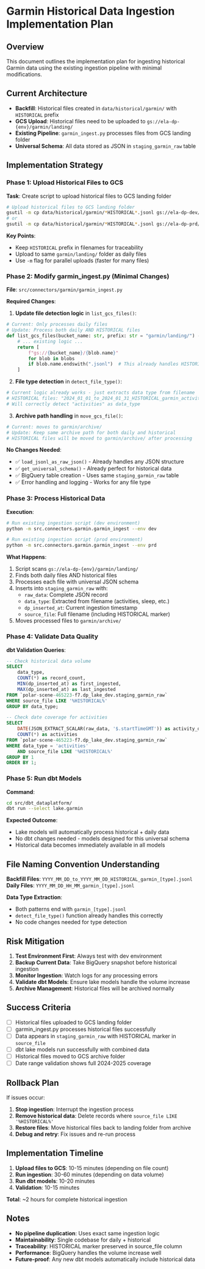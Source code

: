 # Garmin Historical Data Ingestion Implementation Plan

## Overview
This document outlines the implementation plan for ingesting historical Garmin data using the existing ingestion pipeline with minimal modifications.

## Current Architecture
- **Backfill**: Historical files created in `data/historical/garmin/` with `HISTORICAL` prefix
- **GCS Upload**: Historical files need to be uploaded to `gs://ela-dp-{env}/garmin/landing/`
- **Existing Pipeline**: `garmin_ingest.py` processes files from GCS landing folder
- **Universal Schema**: All data stored as JSON in `staging_garmin_raw` table

## Implementation Strategy

### Phase 1: Upload Historical Files to GCS
**Task**: Create script to upload historical files to GCS landing folder

```bash
# Upload historical files to GCS landing folder
gsutil -m cp data/historical/garmin/*HISTORICAL*.jsonl gs://ela-dp-dev/garmin/landing/
# or
gsutil -m cp data/historical/garmin/*HISTORICAL*.jsonl gs://ela-dp-prd/garmin/landing/
```

**Key Points**:
- Keep `HISTORICAL` prefix in filenames for traceability
- Upload to same `garmin/landing/` folder as daily files
- Use `-m` flag for parallel uploads (faster for many files)

### Phase 2: Modify garmin_ingest.py (Minimal Changes)
**File**: `src/connectors/garmin/garmin_ingest.py`

**Required Changes**:

1. **Update file detection logic** in `list_gcs_files()`:
```python
# Current: Only processes daily files
# Update: Process both daily AND HISTORICAL files
def list_gcs_files(bucket_name: str, prefix: str = "garmin/landing/") -> list:
    # ... existing logic ...
    return [
        f"gs://{bucket_name}/{blob.name}"
        for blob in blobs
        if blob.name.endswith(".jsonl")  # This already handles HISTORICAL files
    ]
```

2. **File type detection** in `detect_file_type()`:
```python
# Current logic already works - just extracts data type from filename
# HISTORICAL files: "2024_01_01_to_2024_01_31_HISTORICAL_garmin_activities.jsonl"
# Will correctly detect "activities" as data_type
```

3. **Archive path handling** in `move_gcs_file()`:
```python
# Current: moves to garmin/archive/
# Update: Keep same archive path for both daily and historical
# HISTORICAL files will be moved to garmin/archive/ after processing
```

**No Changes Needed**:
- ✅ `load_jsonl_as_raw_json()` - Already handles any JSON structure
- ✅ `get_universal_schema()` - Already perfect for historical data
- ✅ BigQuery table creation - Uses same `staging_garmin_raw` table
- ✅ Error handling and logging - Works for any file type

### Phase 3: Process Historical Data
**Execution**:
```bash
# Run existing ingestion script (dev environment)
python -m src.connectors.garmin.garmin_ingest --env dev

# Run existing ingestion script (prod environment)  
python -m src.connectors.garmin.garmin_ingest --env prd
```

**What Happens**:
1. Script scans `gs://ela-dp-{env}/garmin/landing/` 
2. Finds both daily files AND historical files
3. Processes each file with universal JSON schema
4. Inserts into `staging_garmin_raw` with:
   - `raw_data`: Complete JSON record
   - `data_type`: Extracted from filename (activities, sleep, etc.)
   - `dp_inserted_at`: Current ingestion timestamp  
   - `source_file`: Full filename (including HISTORICAL marker)
5. Moves processed files to `garmin/archive/`

### Phase 4: Validate Data Quality
**dbt Validation Queries**:
```sql
-- Check historical data volume
SELECT 
    data_type,
    COUNT(*) as record_count,
    MIN(dp_inserted_at) as first_ingested,
    MAX(dp_inserted_at) as last_ingested
FROM `polar-scene-465223-f7.dp_lake_dev.staging_garmin_raw`
WHERE source_file LIKE '%HISTORICAL%'
GROUP BY data_type;

-- Check date coverage for activities
SELECT 
    DATE(JSON_EXTRACT_SCALAR(raw_data, '$.startTimeGMT')) as activity_date,
    COUNT(*) as activities
FROM `polar-scene-465223-f7.dp_lake_dev.staging_garmin_raw`
WHERE data_type = 'activities'
    AND source_file LIKE '%HISTORICAL%'
GROUP BY 1
ORDER BY 1;
```

### Phase 5: Run dbt Models
**Command**:
```bash
cd src/dbt_dataplatform/
dbt run --select lake.garmin
```

**Expected Outcome**:
- Lake models will automatically process historical + daily data
- No dbt changes needed - models designed for this universal schema
- Historical data becomes immediately available in all models

## File Naming Convention Understanding
**Backfill Files**: `YYYY_MM_DD_to_YYYY_MM_DD_HISTORICAL_garmin_[type].jsonl`
**Daily Files**: `YYYY_MM_DD_HH_MM_garmin_[type].jsonl`

**Data Type Extraction**:
- Both patterns end with `garmin_[type].jsonl`
- `detect_file_type()` function already handles this correctly
- No code changes needed for type detection

## Risk Mitigation
1. **Test Environment First**: Always test with dev environment
2. **Backup Current Data**: Take BigQuery snapshot before historical ingestion
3. **Monitor Ingestion**: Watch logs for any processing errors
4. **Validate dbt Models**: Ensure lake models handle the volume increase
5. **Archive Management**: Historical files will be archived normally

## Success Criteria
- [ ] Historical files uploaded to GCS landing folder
- [ ] garmin_ingest.py processes historical files successfully  
- [ ] Data appears in `staging_garmin_raw` with HISTORICAL marker in `source_file`
- [ ] dbt lake models run successfully with combined data
- [ ] Historical files moved to GCS archive folder
- [ ] Date range validation shows full 2024-2025 coverage

## Rollback Plan
If issues occur:
1. **Stop ingestion**: Interrupt the ingestion process
2. **Remove historical data**: Delete records where `source_file LIKE '%HISTORICAL%'`
3. **Restore files**: Move historical files back to landing folder from archive
4. **Debug and retry**: Fix issues and re-run process

## Implementation Timeline
1. **Upload files to GCS**: 10-15 minutes (depending on file count)
2. **Run ingestion**: 30-60 minutes (depending on data volume)  
3. **Run dbt models**: 10-20 minutes
4. **Validation**: 10-15 minutes

**Total**: ~2 hours for complete historical ingestion

## Notes
- **No pipeline duplication**: Uses exact same ingestion logic
- **Maintainability**: Single codebase for daily + historical
- **Traceability**: HISTORICAL marker preserved in source_file column
- **Performance**: BigQuery handles the volume increase well
- **Future-proof**: Any new dbt models automatically include historical data